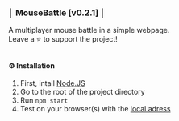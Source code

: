 ### │ MouseBattle [v0.2.1] │

A multiplayer mouse battle in a simple webpage.  
Leave a ⭐️ to support the project!

##
#### ⚙️ Installation
 1. First, intall [Node.JS](https://nodejs.org/)
 2. Go to the root of the project directory
 3. Run `npm start`
 4. Test on your browser(s) with the [local adress](http://localhost:3000)
